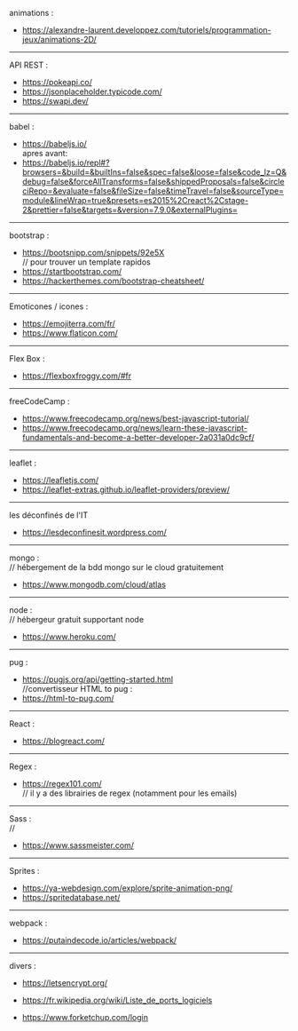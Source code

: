 animations : 
- https://alexandre-laurent.developpez.com/tutoriels/programmation-jeux/animations-2D/
---
API REST :
- https://pokeapi.co/
- https://jsonplaceholder.typicode.com/
- https://swapi.dev/
---
babel :    
- https://babeljs.io/  
apres avant:   
- https://babeljs.io/repl#?browsers=&build=&builtIns=false&spec=false&loose=false&code_lz=Q&debug=false&forceAllTransforms=false&shippedProposals=false&circleciRepo=&evaluate=false&fileSize=false&timeTravel=false&sourceType=module&lineWrap=true&presets=es2015%2Creact%2Cstage-2&prettier=false&targets=&version=7.9.0&externalPlugins=
---
bootstrap :  
- https://bootsnipp.com/snippets/92e5X   
// pour trouver un template rapidos
- https://startbootstrap.com/   
- https://hackerthemes.com/bootstrap-cheatsheet/
---
Emoticones  / icones :
- https://emojiterra.com/fr/
- https://www.flaticon.com/
---
Flex Box :
- https://flexboxfroggy.com/#fr
---
freeCodeCamp :  
- https://www.freecodecamp.org/news/best-javascript-tutorial/
- https://www.freecodecamp.org/news/learn-these-javascript-fundamentals-and-become-a-better-developer-2a031a0dc9cf/
---
leaflet :
- https://leafletjs.com/
- https://leaflet-extras.github.io/leaflet-providers/preview/
---
les déconfinés de l'IT
- https://lesdeconfinesit.wordpress.com/
---
mongo :  
// hébergement de la bdd mongo sur le cloud gratuitement
- https://www.mongodb.com/cloud/atlas

---
node :   
// hébergeur gratuit supportant node
- https://www.heroku.com/
---
pug :   
- https://pugjs.org/api/getting-started.html   
//convertisseur HTML to pug :   
- https://html-to-pug.com/
---
React :
- https://blogreact.com/
---
Regex :
- https://regex101.com/   
// il y a des librairies de regex (notamment pour les emails)
---
Sass :  
//   
- https://www.sassmeister.com/
---
Sprites :
- https://ya-webdesign.com/explore/sprite-animation-png/
- https://spritedatabase.net/
---
webpack :  
- https://putaindecode.io/articles/webpack/   
---

divers :   
- https://letsencrypt.org/
- https://fr.wikipedia.org/wiki/Liste_de_ports_logiciels

- https://www.forketchup.com/login


 



